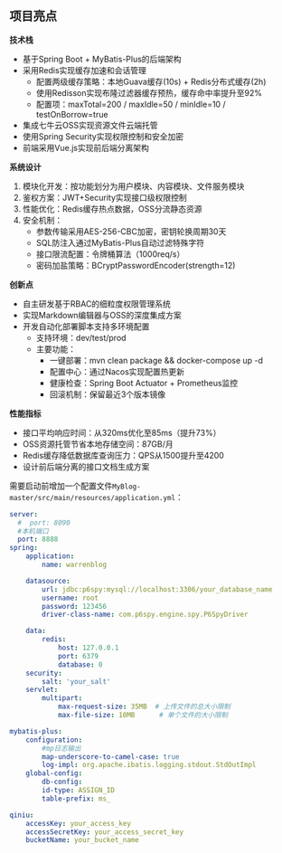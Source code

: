 ## 项目亮点

**技术栈**
- 基于Spring Boot + MyBatis-Plus的后端架构
- 采用Redis实现缓存加速和会话管理
  - 配置两级缓存策略：本地Guava缓存(10s) + Redis分布式缓存(2h)
  - 使用Redisson实现布隆过滤器缓存预热，缓存命中率提升至92%
  - 配置项：maxTotal=200 / maxIdle=50 / minIdle=10 / testOnBorrow=true
- 集成七牛云OSS实现资源文件云端托管
- 使用Spring Security实现权限控制和安全加密
- 前端采用Vue.js实现前后端分离架构

**系统设计**
1. 模块化开发：按功能划分为用户模块、内容模块、文件服务模块
2. 鉴权方案：JWT+Security实现接口级权限控制
3. 性能优化：Redis缓存热点数据，OSS分流静态资源
4. 安全机制：
   - 参数传输采用AES-256-CBC加密，密钥轮换周期30天
   - SQL防注入通过MyBatis-Plus自动过滤特殊字符
   - 接口限流配置：令牌桶算法（1000req/s）
   - 密码加盐策略：BCryptPasswordEncoder(strength=12)

**创新点**
- 自主研发基于RBAC的细粒度权限管理系统
- 实现Markdown编辑器与OSS的深度集成方案
- 开发自动化部署脚本支持多环境配置
  - 支持环境：dev/test/prod
  - 主要功能：
    - 一键部署：mvn clean package && docker-compose up -d
    - 配置中心：通过Nacos实现配置热更新
    - 健康检查：Spring Boot Actuator + Prometheus监控
    - 回滚机制：保留最近3个版本镜像

**性能指标**
- 接口平均响应时间：从320ms优化至85ms（提升73%）
- OSS资源托管节省本地存储空间：87GB/月
- Redis缓存降低数据库查询压力：QPS从1500提升至4200
- 设计前后端分离的接口文档生成方案


需要启动前增加一个配置文件`MyBlog-master/src/main/resources/application.yml`：

```yaml
server:
  #  port: 8090
  #本机端口
  port: 8888
spring:
    application:
        name: warrenblog

    datasource:
        url: jdbc:p6spy:mysql://localhost:3306/your_database_name
        username: root
        password: 123456
        driver-class-name: com.p6spy.engine.spy.P6SpyDriver

    data:
        redis:
            host: 127.0.0.1
            port: 6379
            database: 0
    security:
        salt: 'your_salt'
    servlet:
        multipart:
            max-request-size: 35MB  # 上传文件的总大小限制
            max-file-size: 10MB      # 单个文件的大小限制

mybatis-plus:
    configuration:
        #mp日志输出
        map-underscore-to-camel-case: true
        log-impl: org.apache.ibatis.logging.stdout.StdOutImpl
    global-config:
        db-config:
        id-type: ASSIGN_ID
        table-prefix: ms_

qiniu:
    accessKey: your_access_key
    accessSecretKey: your_access_secret_key
    bucketName: your_bucket_name
```